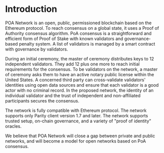 # Introduction

POA Network is an open, public, permissioned blockchain based on the Ethereum protocol. To reach consensus on a global state, it uses a Proof of Authority consensus algorithm. PoA consensus is a straightforward and efficient form of Proof of Stake with known validators and governance-based penalty system. A list of validators is managed by a smart contract with governance by validators. 

During an initial ceremony, the master of ceremony distributes keys to 12 independent validators. They add 12 plus one more to reach initial requirements for the consensus. To be validators on the network, a master of ceremony asks them to have an active notary public license within the United States. A concerned third party can cross-validate validators' identities using open data sources and ensure that each validator is a good actor with no criminal record. In the proposed network, the identity of an individual validator and the trust of independent and non-affiliated participants secures the consensus.

The network is fully compatible with Ethereum protocol. The network supports only Parity client version 1.7 and later. The network supports trusted setup, on-chain governance, and a variety of "proof of identity" oracles. 

We believe that POA Network will close a gap between private and public networks, and will become a model for open networks based on PoA consensus.




